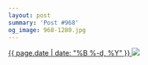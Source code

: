 ```yaml
---
layout: post
summary: 'Post #968'
og_image: 968-1280.jpg
---
```


<p>
 <time>
  <a href="/968">
   {{ page.date | date: "%B %-d, %Y" }}
  </a>
 </time>
 <a href="/968">
  <img data-taken="10/10/2019" sizes="(min-width: 700px) 50vw, calc(100vw - 2rem)" src="{{ site.assets_url }}/968-640.jpg" srcset="{{ site.assets_url }}/968-320.jpg 320w, {{ site.assets_url }}/968-640.jpg 640w, {{ site.assets_url }}/968-960.jpg 960w, {{ site.assets_url }}/968-1280.jpg 1280w"/>
 </a>
</p>
